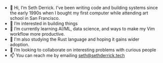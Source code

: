 - 👋 Hi, I’m Seth Derrick. I've been writing code and building systems since the early 1990s when I bought my first computer while attending art school in San Francisco. 
- 👀 I’m interested in building things
- 🌱 I’m currently learning AI/ML, data science, and ways to make my Vim workflow more productive.
- 🌱 I'm also studying the Rust language and hoping it gains wider adoption. 
- 💞️ I’m looking to collaborate on interesting problems with curious people
- 📫 You can reach me by emailing seth@sethderrick.tech

<!---
sethderrick/sethderrick is a ✨ special ✨ repository because its `README.md` (this file) appears on your GitHub profile.
You can click the Preview link to take a look at your changes.
--->
